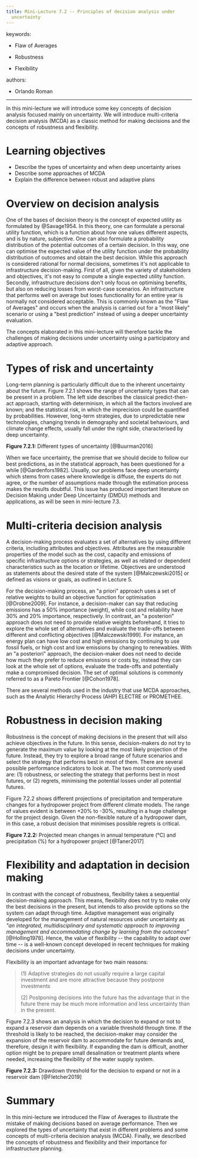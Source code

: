 ```yaml
---
title: Mini-Lecture 7.2 -- Principles of decision analysis under
  uncertainty
---
```


 

keywords:

-   Flaw of Averages

-   Robustness

-   Flexibility

authors: 

-   Orlando Roman

---

In this mini-lecture we will introduce some key concepts of decision
analysis focused mainly on uncertainty. We will introduce multi-criteria
decision analysis (MCDA) as a classic method for making decisions and
the concepts of robustness and flexibility.

# Learning objectives

-   Describe the types of uncertainty and when deep uncertainty arises
-   Describe some approaches of MCDA
-   Explain the difference between robust and adaptive plans



# Overview on decision analysis

One of the bases of decision theory is the concept of expected utility
as formulated by @Savage1954. In this theory, one can formulate a
personal utility function, which is a function about how one values
different aspects, and is by nature, subjective. One can also formulate
a probability distribution of the potential outcomes of a certain
decision. In this way, one can optimise the expected value of the
utility function under the probability distribution of outcomes and
obtain the best decision. While this approach is considered rational for
normal decisions, sometimes it's not applicable to infrastructure
decision-making. First of all, given the variety of stakeholders and
objectives, it's not easy to compute a single expected utility function.
Secondly, infrastructure decisions don't only focus on optimising
benefits, but also on reducing losses from worst-case scenarios. An
infrastructure that performs well on average but loses functionality for
an entire year is normally not considered acceptable. This is commonly
known as the "Flaw of Averages" and occurs when the analysis is carried
out for a "most likely" scenario or using a "best prediction" instead of
using a deeper uncertainty evaluation.

The concepts elaborated in this mini-lecture will therefore tackle the
challenges of making decisions under uncertainty using a participatory
and adaptive approach.

# Types of risk and uncertainty

Long-term planning is particularly difficult due to the inherent
uncertainty about the future. Figure 7.2.1 shows the range of
uncertainty types that can be present in a problem. The left side
describes the classical predict-then-act approach, starting with
determinism, in which all the factors involved are known; and the
statistical risk, in which the imprecision could be quantified by
probabilities. However, long-term strategies, due to unpredictable new
technologies, changing trends in demography and societal behaviours, and
climate change effects, usually fall under the right side, characterised
by deep uncertainty.

**Figure 7.2.1:** Different types of uncertainty [@Buurman2016]

When we face uncertainty, the premise that we should decide to follow
our best predictions, as in the statistical approach, has been
questioned for a while [@Gardenfors1982]. Usually, our problems face
deep uncertainty which stems from cases where knowledge is diffuse, the
experts do not agree, or the number of assumptions made through the
estimation process makes the results doubtful. This issue has produced
important literature on Decision Making under Deep Uncertainty (DMDU)
methods and applications, as will be seen in mini-lecture 7.3.

# Multi-criteria decision analysis

A decision-making process evaluates a set of alternatives by using
different criteria, including attributes and objectives. Attributes are
the measurable properties of the model such as the cost, capacity and
emissions of specific infrastructure options or strategies, as well as
related or dependent characteristics such as the location or lifetime.
Objectives are understood as statements about the desired state of the
system [@Malczewski2015] or defined as visions or goals, as outlined
in Lecture 5.

For the decision-making process, an "a priori" approach uses a set of
relative weights to build an objective function for optimisation
[@Drobne2009]. For instance, a decision-maker can say that reducing
emissions has a 50% importance (weight), while cost and reliability have
30% and 20% importance, respectively. In contrast, an "a posteriori"
approach does not need to provide relative weights beforehand, it tries
to explore the whole set of alternatives and evaluate the trade-offs
between different and conflicting objectives [@Malczewski1999]. For
instance, an energy plan can have low cost and high emissions by
continuing to use fossil fuels, or high cost and low emissions by
changing to renewables. With an "a posteriori" approach, the
decision-maker does not need to decide how much they prefer to reduce
emissions or costs by, instead they can look at the whole set of
options, evaluate the trade-offs and potentially make a compromised
decision. The set of optimal solutions is commonly referred to as a
Pareto Frontier [@Cohon1978].

There are several methods used in the industry that use MCDA approaches,
such as the Analytic Hierarchy Process (AHP) ELECTRE or PROMETHEE.

# Robustness in decision making

Robustness is the concept of making decisions in the present that will
also achieve objectives in the future. In this sense, decision-makers do
not try to generate the maximum value by looking at the most likely
projection of the future. Instead, they try to explore a broad range of
future scenarios and select the strategy that performs best in most of
them. There are several possible performance indicators to look at. The
two most commonly used are: (1) robustness, or selecting the strategy
that performs best in most futures, or (2) regrets, minimising the
potential losses under all potential futures.

Figure 7.2.2 shows different projections of precipitation and
temperature changes for a hydropower project from different climate
models. The range of values evident is between +20% to -30%, resulting
in a huge challenge for the project design. Given the non-flexible
nature of a hydropower dam, in this case, a robust decision that
minimises possible regrets is critical.

**Figure 7.2.2:** Projected mean changes in annual temperature (°C) and
precipitation (%) for a hydropower project [@Taner2017]

# Flexibility and adaptation in decision making

In contrast with the concept of robustness, flexibility takes a
sequential decision-making approach. This means, flexibility does not
try to make only the best decisions in the present, but intends to also
provide options so the system can adapt through time. Adaptive
management was originally developed for the management of natural
resources under uncertainty as *"an integrated, multidisciplinary and
systematic approach to improving management and accommodating change by
learning from the outcomes"* [@Holling1978]. Hence, the value of
flexibility -- the capability to adapt over time -- is a well-known
concept developed in recent techniques for making decisions under
uncertainty.

Flexibility is an important advantage for two main reasons:

> \(1\) Adaptive strategies do not usually require a large capital
> investment and are more attractive because they postpone investments
>
> \(2\) Postponing decisions into the future has the advantage that in
> the future there may be much more information and less uncertainty
> than in the present.

Figure 7.2.3 shows an analysis in which the decision to expand or not to
expand a reservoir dam depends on a variable threshold through time. If
the threshold is likely to be reached, the decision-maker may consider
the expansion of the reservoir dam to accommodate for future demands
and, therefore, design it with flexibility. If expanding the dam is
difficult, another option might be to prepare small desalination or
treatment plants where needed, increasing the flexibility of the water
supply system.

**Figure 7.2.3:** Drawdown threshold for the decision to expand or not
in a reservoir dam [@Fletcher2019]

# Summary 

In this mini-lecture we introduced the Flaw of Averages to illustrate
the mistake of making decisions based on average performance. Then we
explored the types of uncertainty that exist in different problems and
some concepts of multi-criteria decision analysis (MCDA). Finally, we
described the concepts of robustness and flexibility and their
importance for infrastructure planning.
